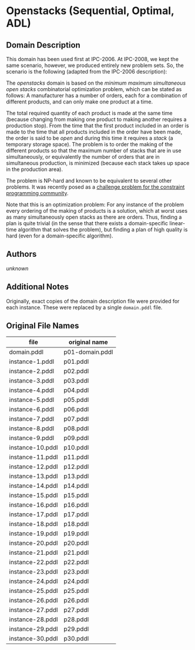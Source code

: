 # Openstacks (Sequential, Optimal, ADL)

## Domain Description

This domain has been used first at IPC-2006.
At IPC-2008, we kept the same scenario, however, we produced entirely new problem sets.
So, the scenario is the following (adapted from the IPC-2006 description):

The *openstacks* domain is based on the *minimum maximum simultaneous open stacks* combinatorial optimization problem, which can be stated as follows:
A manufacturer has a number of orders, each for a combination of different products, and can only make one product at a time.

The total required quantity of each product is made at the same time (because changing from making one product to making another requires a production stop).
From the time that the first product included in an order is made to the time that all products included in the order have been made, the order is said to be *open* and during this time it requires a *stack* (a temporary storage space).
The problem is to order the making of the different products so that the maximum number of stacks that are in use simultaneously, or equivalently the number of orders that are in simultaneous production, is minimized (because each stack takes up space in the production area).

The problem is NP-hard and known to be equivalent to several other problems.
It was recently posed as a [challenge problem for the constraint programming community](http://www.dcs.st-and.ac.uk/~ipg/challenge/).

Note that this is an optimization problem:
For any instance of the problem every ordering of the making of products is a solution, which at worst uses as many simultaneously open stacks as there are orders.
Thus, finding a plan is quite trivial (in the sense that there exists a domain-specific linear-time algorithm that solves the problem), but finding a plan of high quality is hard (even for a domain-specific algorithm).

## Authors

*unknown*

## Additional Notes

Originally, exact copies of the domain description file were provided for each instance.
These were replaced by a single `domain.pddl` file.

## Original File Names

| file             | original name   |
|------------------|-----------------|
| domain.pddl      | p01-domain.pddl |
| instance-1.pddl  | p01.pddl        |
| instance-2.pddl  | p02.pddl        |
| instance-3.pddl  | p03.pddl        |
| instance-4.pddl  | p04.pddl        |
| instance-5.pddl  | p05.pddl        |
| instance-6.pddl  | p06.pddl        |
| instance-7.pddl  | p07.pddl        |
| instance-8.pddl  | p08.pddl        |
| instance-9.pddl  | p09.pddl        |
| instance-10.pddl | p10.pddl        |
| instance-11.pddl | p11.pddl        |
| instance-12.pddl | p12.pddl        |
| instance-13.pddl | p13.pddl        |
| instance-14.pddl | p14.pddl        |
| instance-15.pddl | p15.pddl        |
| instance-16.pddl | p16.pddl        |
| instance-17.pddl | p17.pddl        |
| instance-18.pddl | p18.pddl        |
| instance-19.pddl | p19.pddl        |
| instance-20.pddl | p20.pddl        |
| instance-21.pddl | p21.pddl        |
| instance-22.pddl | p22.pddl        |
| instance-23.pddl | p23.pddl        |
| instance-24.pddl | p24.pddl        |
| instance-25.pddl | p25.pddl        |
| instance-26.pddl | p26.pddl        |
| instance-27.pddl | p27.pddl        |
| instance-28.pddl | p28.pddl        |
| instance-29.pddl | p29.pddl        |
| instance-30.pddl | p30.pddl        |
